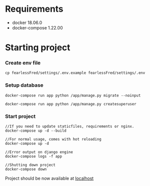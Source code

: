 # Requirements

- docker 18.06.0
- docker-compose 1.22.00

# Starting project

### Create env file

    cp fearlessFred/settings/.env.example fearlessFred/settings/.env

### Setup database

    docker-compose run app python /app/manage.py migrate --noinput

    docker-compose run app python /app/manage.py createsuperuser

### Start project


    //If you need to update staticfiles, requirements or nginx.
    docker-compose up -d --build

    //For normal usage, comes with hot reloading
    docker-compose up -d

    //Error output on django engine
    docker-compose logs -f app

    //Shutting down project
    docker-compose down

Project should be now available at [localhost](http://localhost)